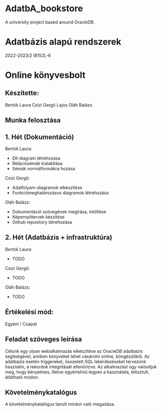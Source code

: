 # AdatbA_bookstore
A university project based around OracleDB.

# Adatbázis alapú rendszerek
2022-2023/2
IB152L-6

# Online könyvesbolt

## Készítette:
Bertók Laura
Csizi Gergő Lajos
Oláh Balázs 

## Munka felosztása

## 1.	Hét (Dokumentáció)
Bertók Laura:	
- EK-diagram létrehozása	
- Relációsémák kialakítása	
- Sémák normálformákra hozása	
		
Csizi Gergő:
- Adatfolyam-diagramok elkészítése	
- Funkciómeghatározásos diagramok létrehozása	
		
		
Oláh Balázs:	
- Dokumentáció szövegének megírása, kitöltése	
- Képernyőtervek készítése	
- Github repository létrehozása	
		
## 2.	Hét (Adatbázis + infrastruktúra)
Bertók Laura:
- TODO	
		
		
		
Csizi Gergő:
- TODO	
		
		
		
Oláh Balázs:
- TODO	
		
		
		

## Értékelési mód:

Egyéni / Csapat

## Feladat szöveges leírása

Célunk egy olyan webalkalmazás elkészítése az OracleDB adatbázis segítségével, amiben könyveket lehet vásárolni online, böngészőből. Az adatbázis esetén triggereket, összetett SQL lekérdezéseket tervezünk használni, a rekordok integritását ellenőrizve. Az alkalmazást úgy valósítjuk meg, hogy kényelmes, illetve egyértelmű legyen a használata, letisztult, átlátható módon. 

## Követelménykatalógus

A követelménykatalógus tanult módon való megadása.
